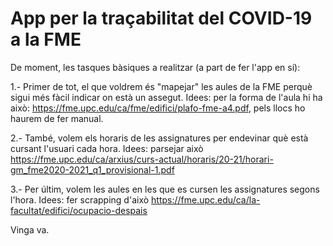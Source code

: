 # App per la traçabilitat del COVID-19 a la FME
De moment, les tasques bàsiques a realitzar (a part de fer l'app en sí):

1.- Primer de tot, el que voldrem és "mapejar" les aules de la FME perquè sigui més fàcil indicar on està un assegut. Idees: per la forma de l'aula hi ha això: https://fme.upc.edu/ca/fme/edifici/plafo-fme-a4.pdf, pels llocs ho haurem de fer manual.

2.- També, volem els horaris de les assignatures per endevinar què està cursant l'usuari cada hora. Idees: parsejar això https://fme.upc.edu/ca/arxius/curs-actual/horaris/20-21/horari-gm_fme2020-2021_q1_provisional-1.pdf

3.- Per últim, volem les aules en les que es cursen les assignatures segons l'hora. Idees: fer scrapping d'això https://fme.upc.edu/ca/la-facultat/edifici/ocupacio-despais

Vinga va.
